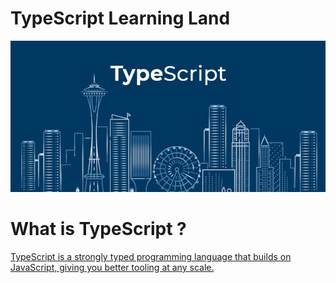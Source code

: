 
# TypeScript Learning Land

![banner](https://github.com/TypeScript-Learning-Land/.github/blob/main/img/banner.png)

# What is TypeScript ?

[TypeScript is a strongly typed programming language that builds on JavaScript, giving you better tooling at any scale.](https://www.typescriptlang.org/)


